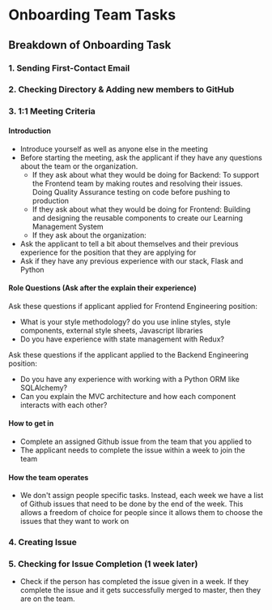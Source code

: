 # Onboarding Team Tasks

## Breakdown of Onboarding Task

### 1. Sending First-Contact Email

### 2. Checking Directory & Adding new members to GitHub

### 3. 1:1 Meeting Criteria

#### Introduction

* Introduce yourself as well as anyone else in the meeting
* Before starting the meeting, ask the applicant if they have any questions about the team or the organization.
  * If they ask about what they would be doing for Backend: To support the Frontend team by making routes and resolving their issues. Doing Quality Assurance testing on code before pushing to production
  * If they ask about what they would be doing for Frontend: Building and designing the reusable components to create our Learning Management System
  * If they ask about the organization: 
* Ask the applicant to tell a bit about themselves and their previous experience for the position that they are applying for
* Ask if they have any previous experience with our stack, Flask and Python

#### Role Questions \(Ask after the explain their experience\)

Ask these questions if applicant applied for Frontend Engineering position:

* What is your style methodology? do you use inline styles, style components, external style sheets, Javascript libraries
* Do you have experience with state management with Redux?

Ask these questions if the applicant applied to the Backend Engineering position:

* Do you have any experience with working with a Python ORM like SQLAlchemy?
* Can you explain the MVC architecture and how each component interacts with each other?

#### How to get in

* Complete an assigned Github issue from the team that you applied to
* The applicant needs to complete the issue within a week to join the team

#### How the team operates

* We don't assign people specific tasks. Instead, each week we have a list of Github issues that need to be done by the end of the week. This allows a freedom of choice for people since it allows them to choose the issues that they want to work on



### 4. Creating Issue

### 5. Checking for Issue Completion \(1 week later\)

* Check if the person has completed the issue given in a week. If they complete the issue and it gets successfully merged to master, then they are on the team. 

